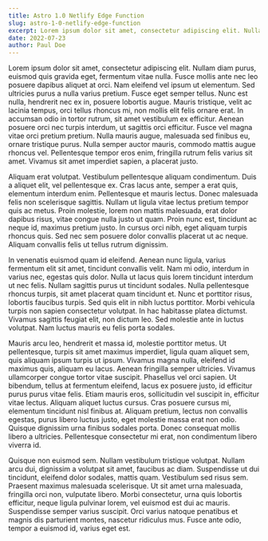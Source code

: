 ```yaml
--- 
title: Astro 1.0 Netlify Edge Function
slug: astro-1-0-netlify-edge-function
excerpt: Lorem ipsum dolor sit amet, consectetur adipiscing elit. Nullam diam purus, euismod quis gravida eget, fermentum vitae nulla. Fusce mollis ante nec leo posuere dapibus aliquet at orci.
date: 2022-07-23
author: Paul Doe
---
```


Lorem ipsum dolor sit amet, consectetur adipiscing elit. Nullam diam purus, euismod quis gravida eget, fermentum vitae nulla. Fusce mollis ante nec leo posuere dapibus aliquet at orci. Nam eleifend vel ipsum ut elementum. Sed ultricies purus a nulla varius pretium. Fusce eget semper tellus. Nunc est nulla, hendrerit nec ex in, posuere lobortis augue. Mauris tristique, velit ac lacinia tempus, orci tellus rhoncus mi, non mollis elit felis ornare erat. In accumsan odio in tortor rutrum, sit amet vestibulum ex efficitur. Aenean posuere orci nec turpis interdum, ut sagittis orci efficitur. Fusce vel magna vitae orci pretium pretium. Nulla mauris augue, malesuada sed finibus eu, ornare tristique purus. Nulla semper auctor mauris, commodo mattis augue rhoncus vel. Pellentesque tempor eros enim, fringilla rutrum felis varius sit amet. Vivamus sit amet imperdiet sapien, a placerat justo.

Aliquam erat volutpat. Vestibulum pellentesque aliquam condimentum. Duis a aliquet elit, vel pellentesque ex. Cras lacus ante, semper a erat quis, elementum interdum enim. Pellentesque et mauris lectus. Donec malesuada felis non scelerisque sagittis. Nullam ut ligula vitae lectus pretium tempor quis ac metus. Proin molestie, lorem non mattis malesuada, erat dolor dapibus risus, vitae congue nulla justo ut quam. Proin nunc est, tincidunt ac neque id, maximus pretium justo. In cursus orci nibh, eget aliquam turpis rhoncus quis. Sed nec sem posuere dolor convallis placerat ut ac neque. Aliquam convallis felis ut tellus rutrum dignissim.

In venenatis euismod quam id eleifend. Aenean nunc ligula, varius fermentum elit sit amet, tincidunt convallis velit. Nam mi odio, interdum in varius nec, egestas quis dolor. Nulla ut lacus quis lorem tincidunt interdum ut nec felis. Nullam sagittis purus ut tincidunt sodales. Nulla pellentesque rhoncus turpis, sit amet placerat quam tincidunt et. Nunc et porttitor risus, lobortis faucibus turpis. Sed quis elit in nibh luctus porttitor. Morbi vehicula turpis non sapien consectetur volutpat. In hac habitasse platea dictumst. Vivamus sagittis feugiat elit, non dictum leo. Sed molestie ante in luctus volutpat. Nam luctus mauris eu felis porta sodales.

Mauris arcu leo, hendrerit et massa id, molestie porttitor metus. Ut pellentesque, turpis sit amet maximus imperdiet, ligula quam aliquet sem, quis aliquam ipsum turpis ut ipsum. Vivamus magna nulla, eleifend id maximus quis, aliquam eu lacus. Aenean fringilla semper ultricies. Vivamus ullamcorper congue tortor vitae suscipit. Phasellus vel orci sapien. Ut bibendum, tellus at fermentum eleifend, lacus ex posuere justo, id efficitur purus purus vitae felis. Etiam mauris eros, sollicitudin vel suscipit in, efficitur vitae lectus. Aliquam aliquet luctus cursus. Cras posuere cursus mi, elementum tincidunt nisl finibus at. Aliquam pretium, lectus non convallis egestas, purus libero luctus justo, eget molestie massa erat non odio. Quisque dignissim urna finibus sodales porta. Donec consequat mollis libero a ultricies. Pellentesque consectetur mi erat, non condimentum libero viverra id.

Quisque non euismod sem. Nullam vestibulum tristique volutpat. Nullam arcu dui, dignissim a volutpat sit amet, faucibus ac diam. Suspendisse ut dui tincidunt, eleifend dolor sodales, mattis quam. Vestibulum sed risus sem. Praesent maximus malesuada scelerisque. Ut sit amet urna malesuada, fringilla orci non, vulputate libero. Morbi consectetur, urna quis lobortis efficitur, neque ligula pulvinar lorem, vel euismod est dui ac mauris. Suspendisse semper varius suscipit. Orci varius natoque penatibus et magnis dis parturient montes, nascetur ridiculus mus. Fusce ante odio, tempor a euismod id, varius eget est.